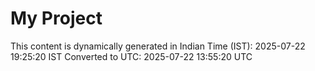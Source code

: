 # My Project

This content is dynamically generated in Indian Time (IST): 2025-07-22 19:25:20 IST
Converted to UTC: 2025-07-22 13:55:20 UTC
